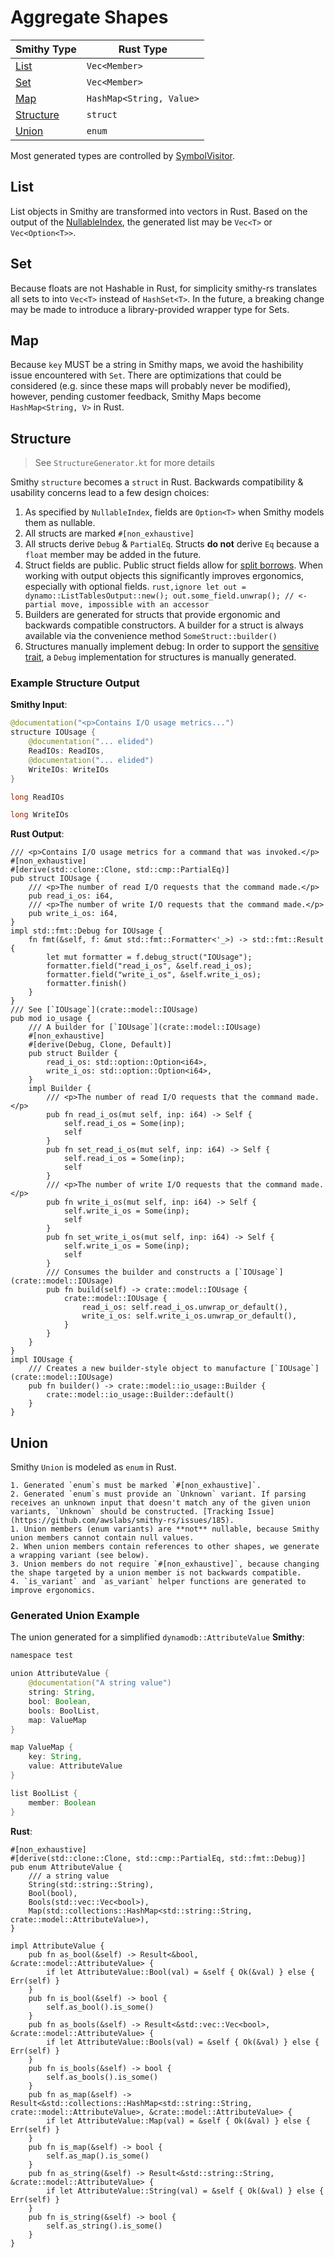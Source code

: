 # Aggregate Shapes

| Smithy Type | Rust Type |
| ----------- | ----------- |
| [List](#list) | `Vec<Member>` |
| [Set](#set) | `Vec<Member>` |
| [Map](#map) | `HashMap<String, Value>` |
| [Structure](#structure) | `struct` |
| [Union](#union) | `enum` |

Most generated types are controlled by [SymbolVisitor](https://github.com/awslabs/smithy-rs/blob/main/codegen/src/main/kotlin/software/amazon/smithy/rust/codegen/smithy/SymbolVisitor.kt).

## List
List objects in Smithy are transformed into vectors in Rust. Based on the output of the [NullableIndex](https://awslabs.github.io/smithy/javadoc/1.5.1/software/amazon/smithy/model/knowledge/NullableIndex.html), the generated list may be `Vec<T>` or `Vec<Option<T>>`.

## Set
Because floats are not Hashable in Rust, for simplicity smithy-rs translates all sets to into `Vec<T>` instead of `HashSet<T>`. In the future, a breaking change may be made to introduce a library-provided wrapper type for Sets.

## Map
Because `key` MUST be a string in Smithy maps, we avoid the hashibility issue encountered with `Set`. There are optimizations that could be considered (e.g. since these maps will probably never be modified), however, pending customer feedback, Smithy Maps become `HashMap<String, V>` in Rust.

## Structure
> See `StructureGenerator.kt` for more details

Smithy `structure` becomes a `struct` in Rust. Backwards compatibility & usability concerns lead to a few design choices:

  1. As specified by `NullableIndex`, fields are `Option<T>` when Smithy models them as nullable.
  2. All structs are marked `#[non_exhaustive]`
  3. All structs derive `Debug` & `PartialEq`. Structs **do not** derive `Eq` because a `float` member may be added in the future.
  4. Struct fields are public. Public struct fields allow for [split borrows](https://doc.rust-lang.org/nomicon/borrow-splitting.html). When working with output objects this significantly improves ergonomics, especially with optional fields.
    ```rust,ignore
     let out = dynamo::ListTablesOutput::new();
     out.some_field.unwrap(); // <- partial move, impossible with an accessor
    ```
  5. Builders are generated for structs that provide ergonomic and backwards compatible constructors. A builder for a struct is always available via the convenience method `SomeStruct::builder()`
  6. Structures manually implement debug: In order to support the [sensitive trait](https://awslabs.github.io/smithy/1.0/spec/core/documentation-traits.html#sensitive-trait), a `Debug` implementation for structures is manually generated.

### Example Structure Output
**Smithy Input**:

```java
@documentation("<p>Contains I/O usage metrics...")
structure IOUsage {
    @documentation("... elided")
    ReadIOs: ReadIOs,
    @documentation("... elided")
    WriteIOs: WriteIOs
}

long ReadIOs

long WriteIOs
```
**Rust Output**:
```rust,ignore
/// <p>Contains I/O usage metrics for a command that was invoked.</p>
#[non_exhaustive]
#[derive(std::clone::Clone, std::cmp::PartialEq)]
pub struct IOUsage {
    /// <p>The number of read I/O requests that the command made.</p>
    pub read_i_os: i64,
    /// <p>The number of write I/O requests that the command made.</p>
    pub write_i_os: i64,
}
impl std::fmt::Debug for IOUsage {
    fn fmt(&self, f: &mut std::fmt::Formatter<'_>) -> std::fmt::Result {
        let mut formatter = f.debug_struct("IOUsage");
        formatter.field("read_i_os", &self.read_i_os);
        formatter.field("write_i_os", &self.write_i_os);
        formatter.finish()
    }
}
/// See [`IOUsage`](crate::model::IOUsage)
pub mod io_usage {
    /// A builder for [`IOUsage`](crate::model::IOUsage)
    #[non_exhaustive]
    #[derive(Debug, Clone, Default)]
    pub struct Builder {
        read_i_os: std::option::Option<i64>,
        write_i_os: std::option::Option<i64>,
    }
    impl Builder {
        /// <p>The number of read I/O requests that the command made.</p>
        pub fn read_i_os(mut self, inp: i64) -> Self {
            self.read_i_os = Some(inp);
            self
        }
        pub fn set_read_i_os(mut self, inp: i64) -> Self {
            self.read_i_os = Some(inp);
            self
        }
        /// <p>The number of write I/O requests that the command made.</p>
        pub fn write_i_os(mut self, inp: i64) -> Self {
            self.write_i_os = Some(inp);
            self
        }
        pub fn set_write_i_os(mut self, inp: i64) -> Self {
            self.write_i_os = Some(inp);
            self
        }
        /// Consumes the builder and constructs a [`IOUsage`](crate::model::IOUsage)
        pub fn build(self) -> crate::model::IOUsage {
            crate::model::IOUsage {
                read_i_os: self.read_i_os.unwrap_or_default(),
                write_i_os: self.write_i_os.unwrap_or_default(),
            }
        }
    }
}
impl IOUsage {
    /// Creates a new builder-style object to manufacture [`IOUsage`](crate::model::IOUsage)
    pub fn builder() -> crate::model::io_usage::Builder {
        crate::model::io_usage::Builder::default()
    }
}
```

## Union
Smithy `Union` is modeled as `enum` in Rust.

    1. Generated `enum`s must be marked `#[non_exhaustive]`.
    2. Generated `enum`s must provide an `Unknown` variant. If parsing receives an unknown input that doesn't match any of the given union variants, `Unknown` should be constructed. [Tracking Issue](https://github.com/awslabs/smithy-rs/issues/185).
    1. Union members (enum variants) are **not** nullable, because Smithy union members cannot contain null values.
    2. When union members contain references to other shapes, we generate a wrapping variant (see below).
    3. Union members do not require `#[non_exhaustive]`, because changing the shape targeted by a union member is not backwards compatible.
    4. `is_variant` and `as_variant` helper functions are generated to improve ergonomics.

### Generated Union Example
The union generated for a simplified `dynamodb::AttributeValue`
**Smithy**:
```java
namespace test

union AttributeValue {
    @documentation("A string value")
    string: String,
    bool: Boolean,
    bools: BoolList,
    map: ValueMap
}

map ValueMap {
    key: String,
    value: AttributeValue
}

list BoolList {
    member: Boolean
}
```
**Rust**:
```rust,ignore
#[non_exhaustive]
#[derive(std::clone::Clone, std::cmp::PartialEq, std::fmt::Debug)]
pub enum AttributeValue {
    /// a string value
    String(std::string::String),
    Bool(bool),
    Bools(std::vec::Vec<bool>),
    Map(std::collections::HashMap<std::string::String, crate::model::AttributeValue>),
}

impl AttributeValue {
    pub fn as_bool(&self) -> Result<&bool, &crate::model::AttributeValue> {
        if let AttributeValue::Bool(val) = &self { Ok(&val) } else { Err(self) }
    }
    pub fn is_bool(&self) -> bool {
        self.as_bool().is_some()
    }
    pub fn as_bools(&self) -> Result<&std::vec::Vec<bool>, &crate::model::AttributeValue> {
        if let AttributeValue::Bools(val) = &self { Ok(&val) } else { Err(self) }
    }
    pub fn is_bools(&self) -> bool {
        self.as_bools().is_some()
    }
    pub fn as_map(&self) -> Result<&std::collections::HashMap<std::string::String, crate::model::AttributeValue>, &crate::model::AttributeValue> {
        if let AttributeValue::Map(val) = &self { Ok(&val) } else { Err(self) }
    }
    pub fn is_map(&self) -> bool {
        self.as_map().is_some()
    }
    pub fn as_string(&self) -> Result<&std::string::String, &crate::model::AttributeValue> {
        if let AttributeValue::String(val) = &self { Ok(&val) } else { Err(self) }
    }
    pub fn is_string(&self) -> bool {
        self.as_string().is_some()
    }
}
```
